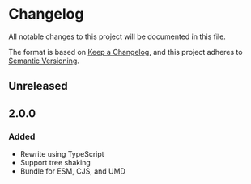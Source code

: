 # Changelog

All notable changes to this project will be documented in this file.

The format is based on [Keep a Changelog](https://keepachangelog.com), and this project adheres to [Semantic Versioning](https://semver.org).

## Unreleased

## 2.0.0

### Added
- Rewrite using TypeScript
- Support tree shaking
- Bundle for ESM, CJS, and UMD
